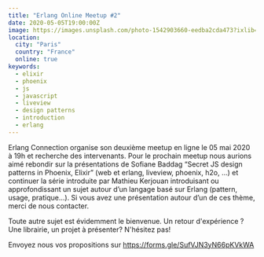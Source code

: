 ```yaml
---
title: "Erlang Online Meetup #2"
date: 2020-05-05T19:00:00Z
image: https://images.unsplash.com/photo-1542903660-eedba2cda473?ixlib=rb-1.2.1&ixid=eyJhcHBfaWQiOjEyMDd9&auto=format&fit=crop&w=500&q=60
location:
  city: "Paris"
  country: "France"
  online: true
keywords:
  - elixir
  - phoenix
  - js
  - javascript
  - liveview
  - design patterns
  - introduction
  - erlang
---
```


Erlang Connection organise son deuxième meetup en ligne le 05 mai 2020
à 19h et recherche des intervenants. Pour le prochain meetup nous
aurions aimé rebondir sur la présentations de Sofiane Baddag “Secret
JS design patterns in Phoenix, Elixir” (web et erlang, liveview,
phoenix, h2o, …) et continuer la série introduite par Mathieu Kerjouan
introduisant ou approfondissant un sujet autour d’un langage basé sur
Erlang (pattern, usage, pratique…). Si vous avez une présentation
autour d’un de ces thème, merci de nous contacter.

Toute autre sujet est évidemment le bienvenue. Un retour d'expérience
? Une librairie, un projet à présenter? N'hésitez pas!

Envoyez nous vos propositions sur https://forms.gle/SufVJN3yN66pKVkWA
